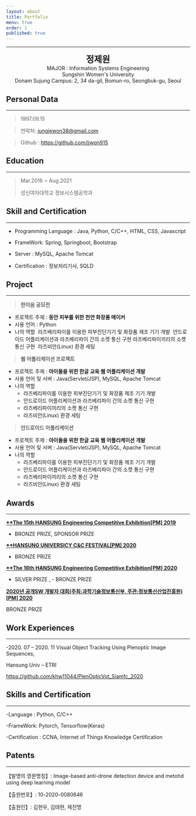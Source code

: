 ```yaml
---
layout: about
title: Portfolio
menu: true
order: 1
published: true
---
```


* * *
<center>
<span style=
"font-size:170%;
font-weight:bold">
정제원
</span>
</center>

<center>MAJOR : Information Systems Engineering</center>

<center>Sungshin Women's University</center>

<center>Donam Sujung Campus: 2, 34 da-gil, Bomun-ro, Seongbuk-gu, Seoul</center>

## Personal Data
---
> 1997.09.15 

> 연락처: jungjewon38@gmail.com

> Github : <a href="https://github.com/jjwon915">https://github.com/jjwon915</a>


## Education
---
> Mar.2016 ~ Aug.2021 
>
> 성신여자대학교 정보시스템공학과


## Skill and Certification
---
- Programming Language : Java, Python, C/C++, HTML, CSS, Javascript

- FrameWork: Spring, Springboot, Bootstrap

- Server : MySQL, Apache Tomcat

- Certification : 정보처리기사, SQLD


## Project
---

> **한이음 공모전**
- 프로젝트 주제 : **동안 피부를 위한 천연 화장품 메이커**
- 사용 언어 : Python
- 나의 역할
	​ 라즈베리파이를 이용한 피부진단기기 및 화장품 제조 기기 개발
	​ 안드로이드 어플리케이션과 라즈베리파이 간의 소켓 통신 구현
    ​ 라즈베리파이끼리의 소켓 통신 구현
    ​ 라즈비안(Linux) 환경 세팅


> **웹 어플리케이션 프로젝트**
- 프로젝트 주제 : **아이들을 위한 한글 교육 웹 어플리케이션 개발**
- 사용 언어 및 서버 : Java(Servlet/JSP), MySQL, Apache Tomcat
- 나의 역할
    - 라즈베리파이를 이용한 피부진단기기 및 화장품 제조 기기 개발
    - 안드로이드 어플리케이션과 라즈베리파이 간의 소켓 통신 구현
    - 라즈베리파이끼리의 소켓 통신 구현
    - 라즈비안(Linux) 환경 세팅


> **안드로이드 어플리케이션**
- 프로젝트 주제 : **아이들을 위한 한글 교육 웹 어플리케이션 개발**
- 사용 언어 및 서버 : Java(Servlet/JSP), MySQL, Apache Tomcat
- 나의 역할
    - 라즈베리파이를 이용한 피부진단기기 및 화장품 제조 기기 개발
    - 안드로이드 어플리케이션과 라즈베리파이 간의 소켓 통신 구현
    - 라즈베리파이끼리의 소켓 통신 구현
    - 라즈비안(Linux) 환경 세팅


## Awards
---

<u><strong><a href="https://www.youtube.com/watch?v=-ofj2vTvH0Q/">**The 15th HANSUNG Engineering Competitive Exhibition[PM] 2019 </a></strong></u>

- BRONZE PRIZE, SPONSOR PRIZE

<u><strong><a href="https://www.youtube.com/watch?v=5rFu7Kv_DfY&t=362s">**HANSUNG UNIVERSICY C&C FESTIVAL[PM] 2020</a></strong></u>

- BRONZE PRIZE


<a herf="https://www.youtube.com/watch?v=Mn9Dx5xukcg&t=10s"><u><strong>**The 16th HANSUNG Engineering Competitive Exhibition[PM] 2020</strong></u></a>

- SILVER PRIZE , - BRONZE PRIZE

<a herf="https://www.youtube.com/watch?v=ah9MZQ0PjMI&t=60s"><u><strong>2020년 공개SW 개발자 대회(주최:과학기술정보통신부, 주관:정보통신산업진흥원) [PM] 2020</strong></u></a>

<a herf="https://blog.naver.com/khw11044/222152408161">BRONZE PRIZE</a>

## Work Experiences
---
-2020. 07 – 2020. 11 Visual Object Tracking Using Plenoptic Image Sequences, 

Hansung Univ – ETRI

<a herf="https://github.com/khw11044/PlenOpticVot_Siamfc_2020">https://github.com/khw11044/PlenOpticVot_Siamfc_2020</a>


## Skills and Certification
---
-Language : Python, C/C++

-FrameWork: Pytorch, Tensorflow(Keras)

-Certification : CCNA, Internet of Things Knowledge Certification

## Patents
---
【발명의 영문명칭】: Image-based anti-drone detection device and metohd using deep learning model

【출원번호】: 10-2020-0080646

【출원인】: 김현우, 김태현, 제진명
